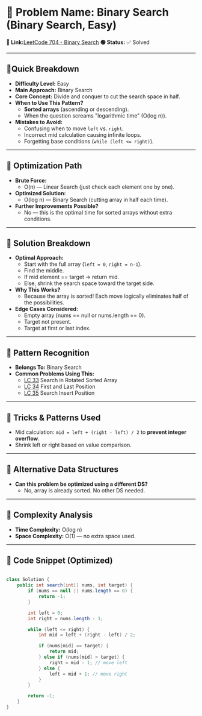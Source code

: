 # 🔹 Problem Name: Binary Search (Binary Search, Easy)

**🔗 Link:**[LeetCode 704 - Binary Search]()
**🟢 Status:** ✅ Solved

---

## 🔹Quick Breakdown

* **Difficulty Level:** Easy
* **Main Approach:** Binary Search
* **Core Concept:** Divide and conquer to cut the search space in half.
* **When to Use This Pattern?**
  * **Sorted arrays** (ascending or descending).
  * When the question screams "logarithmic time" (O(log n)).
* **Mistakes to Avoid:**
  * Confusing when to move `left` vs. `right`.
  * Incorrect mid calculation causing infinite loops.
  * Forgetting base conditions (`while (left <= right)`).

---

## 🔹 Optimization Path

* **Brute Force:**
  * O(n) — Linear Search (just check each element one by one).
* **Optimized Solution:**
  * O(log n) — Binary Search (cutting array in half each time).
* **Further Improvements Possible?**
  * No — this is the optimal time for sorted arrays without extra conditions.

---

## 🔹 Solution Breakdown

* **Optimal Approach:**
  * Start with the full array (`left = 0`, `right = n-1`).
  * Find the middle.
  * If mid element == target → return mid.
  * Else, shrink the search space toward the target side.
* **Why This Works?**
  * Because the array is sorted! Each move logically eliminates half of the possibilities.
* **Edge Cases Considered:**
  * Empty array (nums == null or nums.length == 0).
  * Target not present.
  * Target at first or last index.

---

## 🔹 Pattern Recognition

* **Belongs To:** Binary Search
* **Common Problems Using This:**
  * [LC 33]() Search in Rotated Sorted Array
  * [LC 34]() First and Last Position
  * [LC 35]() Search Insert Position

---

## 🔹 Tricks & Patterns Used

* Mid calculation: `mid = left + (right - left) / 2` to **prevent integer overflow**.
* Shrink left or right based on value comparison.

---

## 🔹 Alternative Data Structures

* **Can this problem be optimized using a different DS?**
  * No, array is already sorted. No other DS needed.

---

## 🔹 Complexity Analysis

* **Time Complexity:** O(log n)
* **Space Complexity:** O(1) — no extra space used.

---


## 🔹 Code Snippet (Optimized)

```java

class Solution {
    public int search(int[] nums, int target) {
        if (nums == null || nums.length == 0) {
            return -1;
        }

        int left = 0;
        int right = nums.length - 1;

        while (left <= right) {
            int mid = left + (right - left) / 2;

            if (nums[mid] == target) {
                return mid;
            } else if (nums[mid] > target) {
                right = mid - 1; // move left
            } else {
                left = mid + 1; // move right
            }
        }

        return -1;
    }
}

```
